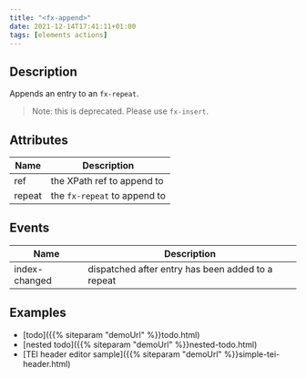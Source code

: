 ```yaml
---
title: "<fx-append>"
date: 2021-12-14T17:41:11+01:00
tags: [elements actions]
---
```


## Description

Appends an entry to an `fx-repeat`.

> Note: this is deprecated. Please use `fx-insert`.

## Attributes

| Name | Description |
|------|-------------|
| ref | the XPath ref to append to |
| repeat | the `fx-repeat` to append to |

## Events

| Name | Description |
|------|-------------|
| index-changed | dispatched after entry has been added to a repeat |

## Examples

* [todo]({{% siteparam "demoUrl" %}}todo.html)
* [nested todo]({{% siteparam "demoUrl" %}}nested-todo.html)
* [TEI header editor sample]({{% siteparam "demoUrl" %}}simple-tei-header.html)



